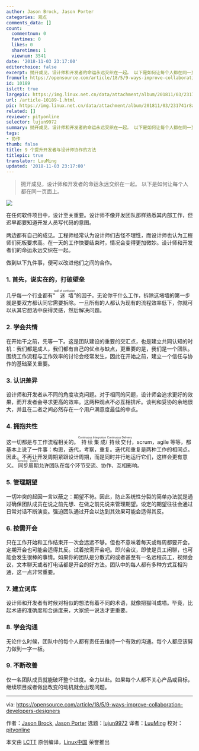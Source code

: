 ```yaml
---
author: Jason Brock, Jason Porter
categories: 观点
comments_data: []
count:
  commentnum: 0
  favtimes: 0
  likes: 0
  sharetimes: 1
  viewnum: 3541
date: '2018-11-03 23:17:00'
editorchoice: false
excerpt: 抛开成见，设计师和开发者的命运永远交织在一起。 以下是如何让每个人都在同一页面上。
fromurl: https://opensource.com/article/18/5/9-ways-improve-collaboration-developers-designers
id: 10189
islctt: true
largepic: https://img.linux.net.cn/data/attachment/album/201811/03/231741r8atzzk0k1jtja8t.png
url: /article-10189-1.html
pic: https://img.linux.net.cn/data/attachment/album/201811/03/231741r8atzzk0k1jtja8t.png.thumb.jpg
related: []
reviewer: pityonline
selector: lujun9972
summary: 抛开成见，设计师和开发者的命运永远交织在一起。 以下是如何让每个人都在同一页面上。
tags:
- 协作
thumb: false
title: 9 个提升开发者与设计师协作的方法
titlepic: true
translator: LuuMing
updated: '2018-11-03 23:17:00'
---
```



> 
> 抛开成见，设计师和开发者的命运永远交织在一起。 以下是如何让每个人都在同一页面上。
> 
> 
> 


![](/data/attachment/album/201811/03/231741r8atzzk0k1jtja8t.png)


在任何软件项目中，设计至关重要。设计师不像开发团队那样熟悉其内部工作，但迟早都要知道开发人员写代码的意图。


两边都有自己的成见。工程师经常认为设计师们古怪不理性，而设计师也认为工程师们死板要求高。在一天的工作快要结束时，情况会变得更加微妙。设计师和开发者们的命运永远交织在一起。


做到以下九件事，便可以改进他们之间的合作。


### 1. 首先，说实在的，打破壁垒


几乎每一个行业都有“<ruby> 迷墙 <rt>  wall of confusion </rt></ruby>”的因子。无论你干什么工作，拆除这堵墙的第一步就是要双方都认同它需要拆除。一旦所有的人都认为现有的流程效率低下，你就可以从其它想法中获得灵感，然后解决问题。


### 2. 学会共情


在开始干之前，先等一下。这是团队建设的重要的交汇点，也是建立共同认知的时机：我们都是成人，我们都有自己的优点与缺点，更重要的是，我们是一个团队。围绕工作流程与工作效率的讨论会经常发生，因此在开始之前，建立一个信任与协作的基础至关重要。


### 3. 认识差异


设计师和开发者从不同的角度攻克问题。对于相同的问题，设计师会追求更好的效果，而开发者会寻求更高的效率。这两种观点不必互相排斥。谈判和妥协的余地很大，并且在二者之间必然存在一个用户满意度最佳的中点。


### 4. 拥抱共性


这一切都是与工作流程相关的。<ruby> 持续集成 <rt>  Continuous Integration </rt></ruby>/<ruby> 持续交付 <rt>  Continuous Delivery </rt></ruby>，scrum，agile 等等，都基本上说了一件事：构思，迭代，考察，重复。迭代和重复是两种工作的相同点。因此，不再让开发周期紧跟设计周期，而是同时并行地运行它们，这样会更有意义。<ruby> 同步周期 <rt>  Syncing cycles </rt></ruby>允许团队在每个环节交流、协作、互相影响。


### 5. 管理期望


一切冲突的起因一言以蔽之：期望不符。因此，防止系统性分裂的简单办法就是通过确保团队成员在说之前先想、在做之前先说来管理期望。设定的期望往往会通过日常对话不断演变。强迫团队通过开会以达到其效果可能会适得其反。


### 6. 按需开会


只在工作开始和工作结束开一次会远远不够。但也不意味着每天或每周都要开会。定期开会也可能会适得其反。试着按需开会吧。即兴会议，即使是员工闲聊，也可能会发生很棒的事情。如果你的团队是分散式的或者甚至有一名远程员工，视频会议，文本聊天或者打电话都是开会的好方法。团队中的每人都有多种方式互相沟通，这一点非常重要。


### 7. 建立词库


设计师和开发者有时候对相似的想法有着不同的术语，就像把猫叫成喵。毕竟，比起术语的准确度和合适度来，大家统一说法才更重要。


### 8. 学会沟通


无论什么时候，团队中的每个人都有责任去维持一个有效的沟通。每个人都应该努力做到一字一板。


### 9. 不断改善


仅一名团队成员就能破坏整个进度。全力以赴。如果每个人都不关心产品或目标，继续项目或者做出改变的动机就会出现问题。




---


via: <https://opensource.com/article/18/5/9-ways-improve-collaboration-developers-designers>


作者：[Jason Brock](https://opensource.com/users/jkbrock), [Jason Porter](https://opensource.com/users/lightguardjp) 选题：[lujun9972](https://github.com/lujun9972) 译者：[LuuMing](https://github.com/LuuMing) 校对：[pityonline](https://github.com/pityonline)


本文由 [LCTT](https://github.com/LCTT/TranslateProject) 原创编译，[Linux中国](https://linux.cn/) 荣誉推出